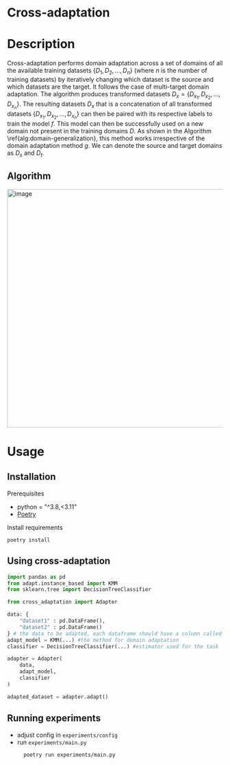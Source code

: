 Cross-adaptation
==============================
# Description

Cross-adaptation performs domain adaptation across a set of domains of all the available training datasets $\{D_1,D_2,...,D_n\}$ (where $n$ is the number of training datasets) by iteratively changing which dataset is the source and which datasets are the target. It follows the case of multi-target domain adaptation.  The algorithm produces transformed datasets $D_x = \{D_{x_1}, D_{x_2},...,{D_{x_n}}\}$. The resulting datasets $D_x$ that is a concatenation of all transformed datasets $\{D_{x_1}, D_{x_2},...,{D_{x_n}}\}$ can then be paired with its respective labels to train the model $f$. This model can then be successfully used on a new domain not present in the training domains $D$. As shown in the Algorithm \ref{alg:domain-generalization}, this method works irrespective of the domain adaptation method $g$. We can denote the source and target domains as $D_s$ and $D_t$. 

## Algorithm

<img width="555" alt="image" src="https://github.com/TheLion-ai/cross-adaptation/assets/12778421/7f1e7fc0-e9cc-4263-af82-97df8b225ec1">

# Usage
## Installation
Prerequisites
* python = "^3.8,<3.11"
* [Poetry](https://python-poetry.org/docs/)

Install requirements
```
poetry install
```
## Using cross-adaptation
```python
import pandas as pd
from adapt.instance_based import KMM
from sklearn.tree import DecisionTreeClassifier

from cross_adaptation import Adapter

data: {
    "dataset1" : pd.DataFrame(),
    "dataset2" : pd.DataFrame()
} # the data to be adapted, each dataframe should have a column called target
adapt_model = KMM(...) #the method for domain adaptation
classifier = DecisionTreeClassifier(...) #estimator used for the task

adapter = Adapter(
    data,
    adapt_model,
    classifier
)

adapted_dataset = adapter.adapt()

```
## Running experiments

* adjust config in `experiments/config`
* run `experiments/main.py`
  ```bash
    poetry run experiments/main.py
  ```


